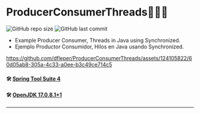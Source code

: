 # ProducerConsumerThreads🧵🐔🥚

![GitHub repo size](https://img.shields.io/github/repo-size/dfleper/ProducerConsumerThreads?logo=github)
![GitHub last commit](https://img.shields.io/github/last-commit/dfleper/ProducerConsumerThreads?color=blue&label=last-commit&logo=github&logoColor=white)

- Example Producer Consumer, Threads in Java using Synchronized. 
- Ejemplo Productor Consumidor, Hilos en Java usando Synchronized.

https://github.com/dfleper/ProducerConsumerThreads/assets/124105822/60d05ab8-305a-4c33-a0ee-b3c49ce714c5

#### 🛠 [Spring Tool Suite 4](https://spring.io/tools)
#### 🛠 [OpenJDK 17.0.8.1+1](https://developer.ibm.com/languages/java/semeru-runtimes/downloads/) 
-----

